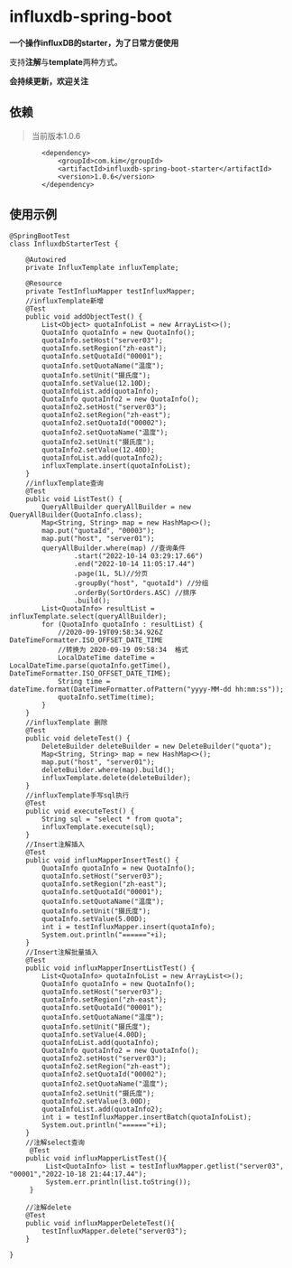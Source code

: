 # influxdb-spring-boot
**一个操作influxDB的starter，为了日常方便使用**  

支持**注解**与**template**两种方式。

**会持续更新，欢迎关注**

## 依赖 
> 当前版本1.0.6
    
            <dependency>
                <groupId>com.kim</groupId>
                <artifactId>influxdb-spring-boot-starter</artifactId>
                <version>1.0.6</version>
            </dependency>
   
            
## 使用示例

    @SpringBootTest
    class InfluxdbStarterTest {
    
        @Autowired
        private InfluxTemplate influxTemplate;
    
        @Resource
        private TestInfluxMapper testInfluxMapper;
        //influxTemplate新增
        @Test
        public void addObjectTest() {
            List<Object> quotaInfoList = new ArrayList<>();
            QuotaInfo quotaInfo = new QuotaInfo();
            quotaInfo.setHost("server03");
            quotaInfo.setRegion("zh-east");
            quotaInfo.setQuotaId("00001");
            quotaInfo.setQuotaName("温度");
            quotaInfo.setUnit("摄氏度");
            quotaInfo.setValue(12.10D);
            quotaInfoList.add(quotaInfo);
            QuotaInfo quotaInfo2 = new QuotaInfo();
            quotaInfo2.setHost("server03");
            quotaInfo2.setRegion("zh-east");
            quotaInfo2.setQuotaId("00002");
            quotaInfo2.setQuotaName("温度");
            quotaInfo2.setUnit("摄氏度");
            quotaInfo2.setValue(12.40D);
            quotaInfoList.add(quotaInfo2);
            influxTemplate.insert(quotaInfoList);
        }
        //influxTemplate查询
        @Test
        public void ListTest() {
            QueryAllBuilder queryAllBuilder = new QueryAllBuilder(QuotaInfo.class);
            Map<String, String> map = new HashMap<>();
            map.put("quotaId", "00003");
            map.put("host", "server01");
            queryAllBuilder.where(map) //查询条件
                    .start("2022-10-14 03:29:17.66")
                    .end("2022-10-14 11:05:17.44")
                    .page(1L, 5L)//分页
                    .groupBy("host", "quotaId") //分组
                    .orderBy(SortOrders.ASC) //排序
                    .build();
            List<QuotaInfo> resultList = influxTemplate.select(queryAllBuilder);
            for (QuotaInfo quotaInfo : resultList) {
                //2020-09-19T09:58:34.926Z   DateTimeFormatter.ISO_OFFSET_DATE_TIME
                //转换为 2020-09-19 09:58:34  格式
                LocalDateTime dateTime = LocalDateTime.parse(quotaInfo.getTime(), DateTimeFormatter.ISO_OFFSET_DATE_TIME);
                String time = dateTime.format(DateTimeFormatter.ofPattern("yyyy-MM-dd hh:mm:ss"));
                quotaInfo.setTime(time);
            }
        }
        //influxTemplate 删除
        @Test
        public void deleteTest() {
            DeleteBuilder deleteBuilder = new DeleteBuilder("quota");
            Map<String, String> map = new HashMap<>();
            map.put("host", "server01");
            deleteBuilder.where(map).build();
            influxTemplate.delete(deleteBuilder);
        }
        //influxTemplate手写sql执行
        @Test
        public void executeTest() {
            String sql = "select * from quota";
            influxTemplate.execute(sql);
        }
        //Insert注解插入
        @Test
        public void influxMapperInsertTest() {
            QuotaInfo quotaInfo = new QuotaInfo();
            quotaInfo.setHost("server03");
            quotaInfo.setRegion("zh-east");
            quotaInfo.setQuotaId("00001");
            quotaInfo.setQuotaName("温度");
            quotaInfo.setUnit("摄氏度");
            quotaInfo.setValue(5.00D);
            int i = testInfluxMapper.insert(quotaInfo);
            System.out.println("======"+i);
        }
        //Insert注解批量插入
        @Test
        public void influxMapperInsertListTest() {
            List<QuotaInfo> quotaInfoList = new ArrayList<>();
            QuotaInfo quotaInfo = new QuotaInfo();
            quotaInfo.setHost("server03");
            quotaInfo.setRegion("zh-east");
            quotaInfo.setQuotaId("00001");
            quotaInfo.setQuotaName("温度");
            quotaInfo.setUnit("摄氏度");
            quotaInfo.setValue(4.00D);
            quotaInfoList.add(quotaInfo);
            QuotaInfo quotaInfo2 = new QuotaInfo();
            quotaInfo2.setHost("server03");
            quotaInfo2.setRegion("zh-east");
            quotaInfo2.setQuotaId("00002");
            quotaInfo2.setQuotaName("温度");
            quotaInfo2.setUnit("摄氏度");
            quotaInfo2.setValue(3.00D);
            quotaInfoList.add(quotaInfo2);
            int i = testInfluxMapper.insertBatch(quotaInfoList);
            System.out.println("======"+i);
        }
        //注解select查询
         @Test
        public void influxMapperListTest(){
             List<QuotaInfo> list = testInfluxMapper.getlist("server03", "00001","2022-10-18 21:44:17.44");
             System.err.println(list.toString());
         }
    
        //注解delete
        @Test
        public void influxMapperDeleteTest(){
            testInfluxMapper.delete("server03");
        }
    
    }
    
    
